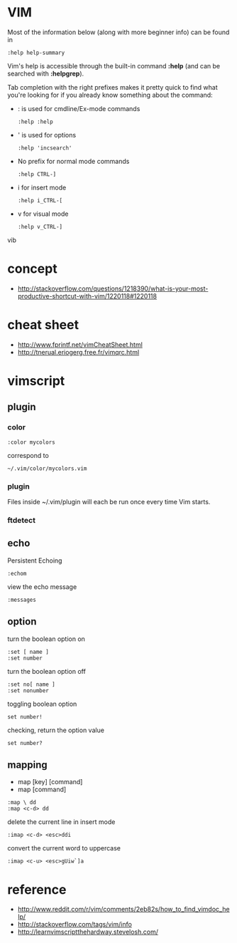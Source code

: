 # VIM

Most of the information below (along with more beginner info) can be found in 
```
:help help-summary
```

Vim's help is accessible through the built-in command **:help** (and can be searched with **:helpgrep**).

Tab completion with the right prefixes makes it pretty quick to find what you're looking for 
if you already know something about the command:

- : is used for cmdline/Ex-mode commands 
    ```
    :help :help
    ```
- ' is used for options 
    ```
    :help 'incsearch'
    ```
- No prefix for normal mode commands 
    ```
    :help CTRL-]
    ```
- i for insert mode 
    ```
    :help i_CTRL-[
    ```
- v for visual mode 
    ```
    :help v_CTRL-]
    ```


vib

# concept
- http://stackoverflow.com/questions/1218390/what-is-your-most-productive-shortcut-with-vim/1220118#1220118

# cheat sheet
- http://www.fprintf.net/vimCheatSheet.html
- http://tnerual.eriogerg.free.fr/vimqrc.html

# vimscript

## plugin

### color
```
:color mycolors
```
correspond to
```
~/.vim/color/mycolors.vim
```
   
### plugin
Files inside ~/.vim/plugin will each be run once every time Vim starts.

### ftdetect

## echo
Persistent Echoing
```
:echom
```
view the echo message
```
:messages
```


## option
turn the boolean option on
```
:set [ name ]
:set number
```
turn the boolean option off
```
:set no[ name ]
:set nonumber
```
toggling boolean option
```
set number!
```
checking, return the option value
```
set number?
```

## mapping
- map [key] [command]
- map <special key> [command]
```
:map \ dd
:map <c-d> dd
```

delete the current line in insert mode
```
:imap <c-d> <esc>ddi
```

convert the current word to uppercase
```
:imap <c-u> <esc>gUiw`]a
```


# reference
- http://www.reddit.com/r/vim/comments/2eb82s/how_to_find_vimdoc_help/
- http://stackoverflow.com/tags/vim/info
- http://learnvimscriptthehardway.stevelosh.com/
